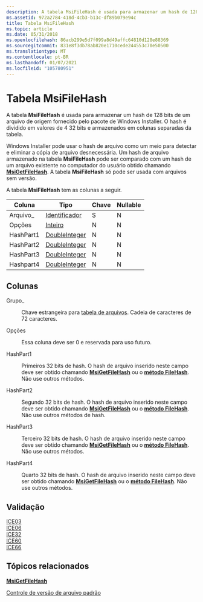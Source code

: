 ```yaml
---
description: A tabela MsiFileHash é usada para armazenar um hash de 128 bits de um arquivo de origem fornecido pelo pacote de Windows Installer. O hash é dividido em valores de 4 32 bits e armazenados em colunas separadas da tabela.
ms.assetid: 972a2784-418d-4cb3-b13c-df89b079e94c
title: Tabela MsiFileHash
ms.topic: article
ms.date: 05/31/2018
ms.openlocfilehash: 86acb299e5d7f099a8d49affc64810d128e88369
ms.sourcegitcommit: 831e8f3db78ab820e1710cede244553c70e50500
ms.translationtype: MT
ms.contentlocale: pt-BR
ms.lasthandoff: 01/07/2021
ms.locfileid: "105780951"
---
```

# <a name="msifilehash-table"></a>Tabela MsiFileHash

A tabela **MsiFileHash** é usada para armazenar um hash de 128 bits de um arquivo de origem fornecido pelo pacote de Windows Installer. O hash é dividido em valores de 4 32 bits e armazenados em colunas separadas da tabela.

Windows Installer pode usar o hash de arquivo como um meio para detectar e eliminar a cópia de arquivo desnecessária. Um hash de arquivo armazenado na tabela **MsiFileHash** pode ser comparado com um hash de um arquivo existente no computador do usuário obtido chamando [**MsiGetFileHash**](/windows/desktop/api/Msi/nf-msi-msigetfilehasha). A tabela **MsiFileHash** só pode ser usada com arquivos sem versão.

A tabela **MsiFileHash** tem as colunas a seguir.



| Coluna    | Tipo                               | Chave | Nullable |
|-----------|------------------------------------|-----|----------|
| Arquivo\_    | [Identificador](identifier.md)       | S   | N        |
| Opções   | [Inteiro](integer.md)             | N   | N        |
| HashPart1 | [DoubleInteger](doubleinteger.md) | N   | N        |
| HashPart2 | [DoubleInteger](doubleinteger.md) | N   | N        |
| HashPart3 | [DoubleInteger](doubleinteger.md) | N   | N        |
| Hashpart4 | [DoubleInteger](doubleinteger.md) | N   | N        |



 

## <a name="columns"></a>Colunas

<dl> <dt>

<span id="File_"></span><span id="file_"></span><span id="FILE_"></span>Grupo\_
</dt> <dd>

Chave estrangeira para [tabela de arquivos](file-table.md). Cadeia de caracteres de 72 caracteres.

</dd> <dt>

<span id="Options"></span><span id="options"></span><span id="OPTIONS"></span>Opções
</dt> <dd>

Essa coluna deve ser 0 e reservada para uso futuro.

</dd> <dt>

<span id="HashPart1"></span><span id="hashpart1"></span><span id="HASHPART1"></span>HashPart1
</dt> <dd>

Primeiros 32 bits de hash. O hash de arquivo inserido neste campo deve ser obtido chamando [**MsiGetFileHash**](/windows/desktop/api/Msi/nf-msi-msigetfilehasha) ou o [**método FileHash**](installer-filehash.md). Não use outros métodos.

</dd> <dt>

<span id="HashPart2"></span><span id="hashpart2"></span><span id="HASHPART2"></span>HashPart2
</dt> <dd>

Segundo 32 bits de hash. O hash de arquivo inserido neste campo deve ser obtido chamando [**MsiGetFileHash**](/windows/desktop/api/Msi/nf-msi-msigetfilehasha) ou o [**método FileHash**](installer-filehash.md). Não use outros métodos de hash.

</dd> <dt>

<span id="HashPart3"></span><span id="hashpart3"></span><span id="HASHPART3"></span>HashPart3
</dt> <dd>

Terceiro 32 bits de hash. O hash de arquivo inserido neste campo deve ser obtido chamando [**MsiGetFileHash**](/windows/desktop/api/Msi/nf-msi-msigetfilehasha) ou o [**método FileHash**](installer-filehash.md). Não use outros métodos.

</dd> <dt>

<span id="HashPart4"></span><span id="hashpart4"></span><span id="HASHPART4"></span>HashPart4
</dt> <dd>

Quarto 32 bits de hash. O hash de arquivo inserido neste campo deve ser obtido chamando [**MsiGetFileHash**](/windows/desktop/api/Msi/nf-msi-msigetfilehasha) ou o [**método FileHash**](installer-filehash.md). Não use outros métodos.

</dd> </dl>

## <a name="validation"></a>Validação

<dl>

[ICE03](ice03.md)  
[ICE06](ice06.md)  
[ICE32](ice32.md)  
[ICE60](ice60.md)  
[ICE66](ice66.md)  
</dl>

## <a name="related-topics"></a>Tópicos relacionados

<dl> <dt>

[**MsiGetFileHash**](/windows/desktop/api/Msi/nf-msi-msigetfilehasha)
</dt> <dt>

[Controle de versão de arquivo padrão](default-file-versioning.md)
</dt> </dl>

 

 



